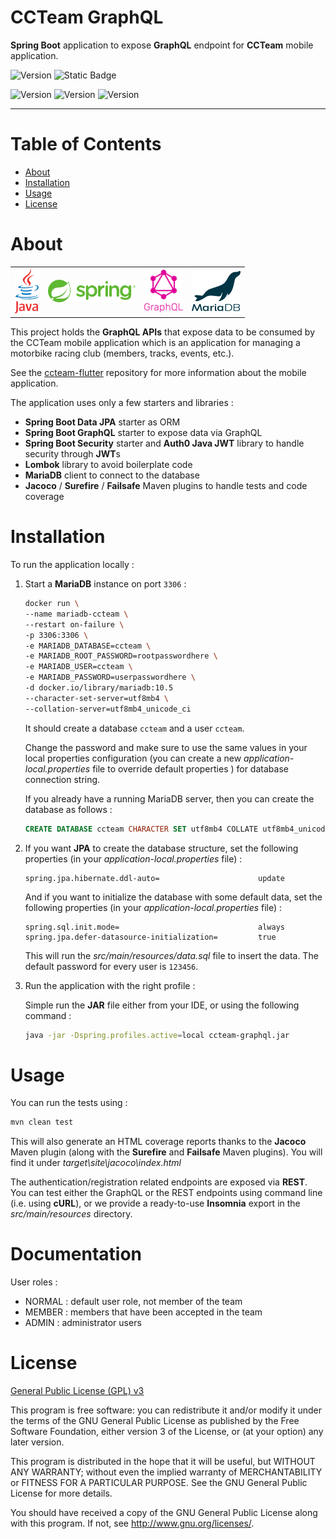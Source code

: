 # CCTeam GraphQL

**Spring Boot** application to expose **GraphQL** endpoint for **CCTeam** mobile application.

![Version](https://img.shields.io/badge/Version-0.7.0-2AAB92.svg)
![Static Badge](https://img.shields.io/badge/Last_update-09_Mar_2024-blue)

![Version](https://img.shields.io/badge/JDK-21-red.svg)
![Version](https://img.shields.io/badge/Spring_Boot-3.2.3-green.svg)
![Version](https://img.shields.io/badge/MariaDB-10.5-teal.svg)

---

# Table of Contents

* [About](#about)
* [Installation](#installation)
* [Usage](#usage)
* [License](#license)

# About

<table>
  <tr>
    <td>
        <img alt="Java logo" src="doc/logo-java.svg" height="72"/>
    </td>
    <td>
        <img alt="Spring logo" src="doc/logo-spring.svg" height="36"/>
    </td>
    <td>
        <img alt="GraphQL logo" src="doc/logo-graphql.svg" height="68"/>
    </td>
    <td>
        <img alt="MariaDB logo" src="doc/logo-mariadb.svg" height="64"/>
    </td>
  </tr>
</table>

This project holds the **GraphQL APIs** that expose data to be consumed by the CCTeam mobile application
which is an application for managing a motorbike racing club (members, tracks, events, etc.).

See the [ccteam-flutter](https://https://github.com/Yann39/ccteam-flutter) repository for more information about the mobile application.

The application uses only a few starters and libraries :

- **Spring Boot Data JPA** starter as ORM
- **Spring Boot GraphQL** starter to expose data via GraphQL
- **Spring Boot Security** starter and **Auth0 Java JWT** library to handle security through **JWT**s
- **Lombok** library to avoid boilerplate code
- **MariaDB** client to connect to the database
- **Jacoco** / **Surefire** / **Failsafe** Maven plugins to handle tests and code coverage

# Installation

To run the application locally :

1. Start a **MariaDB** instance on port `3306` :

    ```bash
    docker run \
    --name mariadb-ccteam \
    --restart on-failure \
    -p 3306:3306 \
    -e MARIADB_DATABASE=ccteam \
    -e MARIADB_ROOT_PASSWORD=rootpasswordhere \
    -e MARIADB_USER=ccteam \
    -e MARIADB_PASSWORD=userpasswordhere \
    -d docker.io/library/mariadb:10.5
    --character-set-server=utf8mb4 \
    --collation-server=utf8mb4_unicode_ci
    ```

   It should create a database `ccteam` and a user `ccteam`.

   Change the password and make sure to use the same values in your local properties configuration
   (you can create a new  _application-local.properties_ file to override default properties ) for database connection string.

   If you already have a running MariaDB server, then you can create the database as follows :

    ```sql
    CREATE DATABASE ccteam CHARACTER SET utf8mb4 COLLATE utf8mb4_unicode_ci;
    ```

2. If you want **JPA** to create the database structure, set the following properties (in your _application-local.properties_ file) :

    ```properties
    spring.jpa.hibernate.ddl-auto=                      update
    ```
   
   And if you want to initialize the database with some default data, set the following properties (in your _application-local.properties_ file) :

    ```properties
    spring.sql.init.mode=                               always
    spring.jpa.defer-datasource-initialization=         true
    ```
   
   This will run the _src/main/resources/data.sql_ file to insert the data.
   The default password for every user is `123456`.

3. Run the application with the right profile :

   Simple run the **JAR** file either from your IDE, or using the following command :

    ```bash
    java -jar -Dspring.profiles.active=local ccteam-graphql.jar
    ```

# Usage

You can run the tests using :

```bash
mvn clean test
```

This will also generate an HTML coverage reports thanks to the **Jacoco** Maven plugin (along with the **Surefire** and **Failsafe** Maven plugins).
You will find it under _target\site\jacoco\index.html_

The authentication/registration related endpoints are exposed via **REST**.
You can test either the GraphQL or the REST endpoints using command line (i.e. using **cURL**),
or we provide a ready-to-use **Insomnia** export in the _src/main/resources_ directory.

# Documentation

User roles :

- NORMAL : default user role, not member of the team
- MEMBER : members that have been accepted in the team
- ADMIN : administrator users

# License

[General Public License (GPL) v3](https://www.gnu.org/licenses/gpl-3.0.en.html)

This program is free software: you can redistribute it and/or modify it under the terms of the GNU
General Public License as published by the Free Software Foundation, either version 3 of the
License, or (at your option) any later version.

This program is distributed in the hope that it will be useful, but WITHOUT ANY WARRANTY; without
even the implied warranty of MERCHANTABILITY or FITNESS FOR A PARTICULAR PURPOSE. See the GNU
General Public License for more details.

You should have received a copy of the GNU General Public License along with this program. If not,
see <http://www.gnu.org/licenses/>.